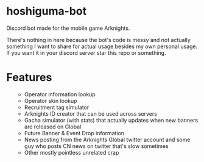 # hoshiguma-bot
Discord bot made for the mobile game Arknights.

There's nothing in here because the bot's code is messy and not actually something I want to share for actual usage besides my own personal usage.  If you want it in your discord server star this repo or something.

# Features
<ol>
  <ul>
      <li>Operator information lookup</li>
      <li>Operator skin lookup</li>
      <li>Recruitment tag simulator</li>
      <li>Arknights ID creator that can be used across servers</li>
      <li>Gacha simulator (with stats) that actually updates when new banners are released on Global</li>
      <li>Future Banner & Event Drop information</li>
      <li>News posting from the Arknights Global twitter account and some guy who posts CN news on twitter that's slow sometimes</li>
      <li>Other mostly pointless unrelated crap</li>
  </ul>
</ol>
